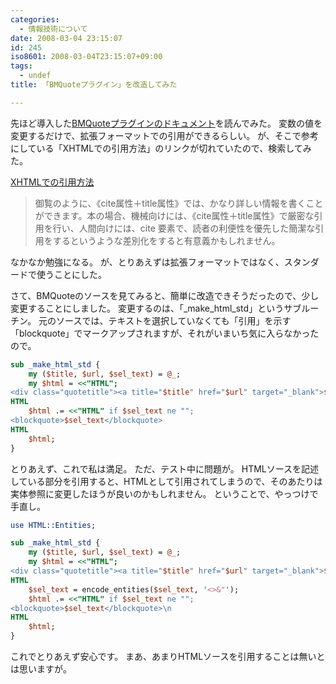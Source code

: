 ```yaml
---
categories:
  - 情報技術について
date: 2008-03-04 23:15:07
id: 245
iso8601: 2008-03-04T23:15:07+09:00
tags:
  - undef
title: 「BMQuoteプラグイン」を改造してみた

---
```


先ほど導入した<a title="BMQuoteプラグイン" href="http://labs.m-logic.jp/plugins/mt-bmquote/docs/mt-bmquote.html">BMQuoteプラグインのドキュメント</a>を読んでみた。
変数の値を変更するだけで、拡張フォーマットでの引用ができるらしい。
が、そこで参考にしている「XHTMLでの引用方法」のリンクが切れていたので、検索してみた。
<div class="quotetitle"><a title="XHTMLでの引用方法" href="http://www.nagaitosiya.com/c/quotation.html">XHTMLでの引用方法</a></div>
<blockquote>御覧のように、《cite属性＋title属性》では、かなり詳しい情報を書くことができます。本の場合、機械向けには、《cite属性＋title属性》で厳密な引用を行い、人間向けには、cite 要素で、読者の利便性を優先した簡潔な引用をするというような差別化をすると有意義かもしれません。</blockquote>
なかなか勉強になる。
が、とりあえずは拡張フォーマットではなく、スタンダードで使うことにした。


さて、BMQuoteのソースを見てみると、簡単に改造できそうだったので、少し変更することにしました。
変更するのは、「\_make_html_std」というサブルーチン。
元のソースでは、テキストを選択していなくても「引用」を示す「blockquote」でマークアップされますが、それがいまいち気に入らなかったので。

```perl
sub _make_html_std {
    my ($title, $url, $sel_text) = @_;
    my $html = <<"HTML";
<div class="quotetitle"><a title="$title" href="$url" target="_blank">$title</a></div>
HTML
    $html .= <<"HTML" if $sel_text ne "";
<blockquote>$sel_text</blockquote>
HTML
    $html;
}
```

とりあえず、これで私は満足。
ただ、テスト中に問題が。
HTMLソースを記述している部分を引用すると、HTMLとして引用されてしまうので、そのあたりは実体参照に変更したほうが良いのかもしれません。
ということで、やっつけで手直し。

```perl
use HTML::Entities;

sub _make_html_std {
    my ($title, $url, $sel_text) = @_;
    my $html = <<"HTML";
<div class="quotetitle"><a title="$title" href="$url" target="_blank">$title</a></div>\n
HTML
    $sel_text = encode_entities($sel_text, '<>&"');
    $html .= <<"HTML" if $sel_text ne "";
<blockquote>$sel_text</blockquote>\n
HTML
    $html;
}
```

これでとりあえず安心です。
まあ、あまりHTMLソースを引用することは無いとは思いますが&#133;。
